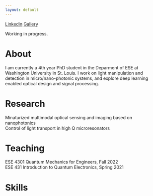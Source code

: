 ```yaml
---
layout: default
---
```


[Linkedin](https://www.linkedin.com/in/jrqie/) 
[Gallery](./gallery_page.html) 

Working in progress. 

# About 
I am currently a 4th year PhD student in the Deparment of ESE at Washington University in St. Louis. I work on light manipulation and detection in micro/nano-photonic systems, and explore deep learning enabled optical design and signal processing. 

# Research 
Minaturized multimodal optical sensing and imaging based on nanophotonics  
Control of light transport in high Q microresonators   

# Teaching
ESE 4301 Quantum Mechanics for Engineers, Fall 2022  
ESE 431  Introduction to Quantum Electronics, Spring 2021  

# Skills


